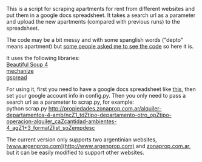This is a script for scraping apartments for rent from different websites and put them in a google docs spreadsheet. It takes a search url as a parameter and upload the new apartments (compared with previous runs) to the spreadsheet.

The code may be a bit messy and with some spanglish words ("depto" means apartment) but [some people asked me to see the code](http://www.reddit.com/r/Python/comments/xl2ai/what_was_your_most_clever_use_of_a_python_script/c5ncl5w) so here it is.

It uses the following libraries:  
[Beautiful Soup 4](http://www.crummy.com/software/BeautifulSoup/)  
[mechanize](http://wwwsearch.sourceforge.net/mechanize/)  
[gspread](https://github.com/burnash/gspread)  

For using it, first you need to have a google docs spreadsheet like [this](https://docs.google.com/spreadsheet/ccc?key=0AoONHIK0yOQwdG1mY2FyVW9CTTJlelhnZ215MkZfVFE), then set your google account info in config.py. Then you only need to pass a search url as a parameter to scrap.py, for example:  
python scrap.py http://propiedades.zonaprop.com.ar/alquiler-departamentos-4-amb/ncZ1_tdZtipo-departamento-otro_opZtipo-operacion-alquiler_caZcantidad-ambientes-4_agZ1+3_formatZlist_soZempdesc 

The current version only supports two argentinian websites, [www.argenprop.com](http://www.argenprop.com) and [zonaprop.com.ar](http://zonaprop.com.ar), but it can be easily modified to support other websites.
